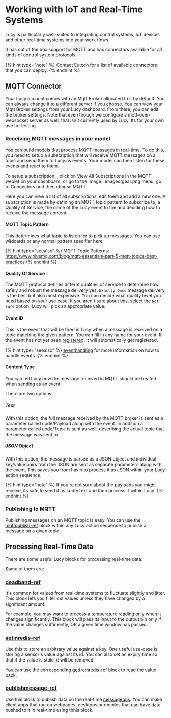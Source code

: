 

# Working with IoT and Real-Time Systems

Lucy is particularly well-suited to integrating control systems, IoT devices and other real-time systems into your work flows.

It has out of the box support for MQTT and has connectors available for all kinds of control system protocols.

{% hint type="note" %}
    Contact Eutech for a list of available connectors that you can deploy. {% endhint %}


## MQTT Connector
Your Lucy account comes with an Mqtt Broker allocated to it by default.
You can always change it to a different server if you choose.
You can view your Mqtt Broker settings from your Lucy dashboard.
From there, you can edit the broker settings.
Note that even though we configure a mqtt-over-websocket server as well, that isn't currently used by Lucy.
Its for your own use for testing.

### Receiving MQTT messages in your model
You can build models that process MQTT messages in real-time. 
To do this, you need to setup a subscription that will receive MQTT messages on a topic and send them to Lucy as events.
Your model can then listen for these events and react to them.

To setup a subscription, , click on View All Subscriptions in the MQTT weblet on your dashboard, or go to the image:: images/gear.png
menu, go to Connectors and then choose MQTT.

Here you can view a list of all subscriptions, edit them and add a new one.
A subscription is made by defining an MQTT topic pattern to subscribe to, a Quality of Service, 
the name of the Lucy event to fire and deciding how to receive the message content.

#### MQTT Topic Pattern
This determines what topic to listen for to pick up messages.
You can use wildcards or any normal pattern specifier here.

{% hint type="seealso" %}
    MQTT Topic Patterns: https://www.hivemq.com/blog/mqtt-essentials-part-5-mqtt-topics-best-practices {% endhint %}

#### Quality Of Service
The MQTT protocol defines differnt qualities of service to determine how safely and robust the message delivery yes.
`Exactly Once` message delivery is the best but also most expensive.
You can decide what quality level you need based on your use case. If you aren't sure about this, select the `Not Sure` option.
Lucy will pick an appropriate value.

#### Event ID
This is the event that will be fired in Lucy when a message is received on a topic matching the given pattern.
You can fill in any name for your event.
If the event has not yet been [registered](eventsregister), it will automatically get registered.

{% hint type="seealso" %}
    [eventhandling](eventhandling)  for more information on how to handle events. {% endhint %}


#### Content Type
You can tell Lucy how the message received in MQTT should be treated when sending as an event.

There are two options:

##### Text
With this option, the full message received by the MQTT broker is sent as a parameter called code/Payload along with the event.
In addition a parameter called code/Topic is sent as well, describing the actual topic that the message was sent to.

##### JSON Object
With this option, the message is parsed as a JSON object and individual key/value pairs from the JSON are sent as separate parameters along with the event.
This saves you from havin to process it as JSON within your Lucy action sequence.

{% hint type="note" %}
    If you're not sure about the payloads you might receive, its safe to send it as code/Text and then process it within Lucy. {% endhint %}


### Publishing to MQTT
Publishing messages on an MQTT topic is easy.
You can use the [mqttpublish-ref](mqttpublish-ref) block within any Lucy action sequence to publish a message on a given topic.


## Processing Real-Time Data
There are some useful Lucy blocks for processing real-time data.

Some of them are:

### [deadband-ref](deadband-ref)
It's common for values from real-time systems to fluctuate slightly and jitter.
This block lets you filter out values unless they have changed by a significant amount.

For example, you may want to process a temperature reading only when it changes significantly.
This block will pass its input to the output pin only if the value changes sufficiently, OR a given time window has passed.


### [setinredis-ref](setinredis-ref)
Use this to store an arbitrary value against a key.
One useful use-case is storing a sensor's value against its id.
You can also set an expiry time so that if the value is stale, it will be removed.

You can use the corresponding [getfromredis-ref](getfromredis-ref) block to read the value back.

### [publishmessage-ref](publishmessage-ref)
Use this block to publish data on the real-time [messagebus](messagebus).
You can make client apps that run on webpages, desktops or mobiles that can have data pushed to it in real-time using thhis block.